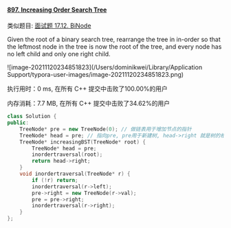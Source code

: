 #### [897. Increasing Order Search Tree](https://leetcode-cn.com/problems/increasing-order-search-tree/)

类似题目: [面试题 17.12. BiNode](https://leetcode-cn.com/problems/binode-lcci/)

Given the root of a binary search tree, rearrange the tree in in-order so that the leftmost node in the tree is now the root of the tree, and every node has no left child and only one right child.

![image-20211120234851823](/Users/dominikwei/Library/Application Support/typora-user-images/image-20211120234851823.png)

执行用时：0 ms, 在所有 C++ 提交中击败了100.00%的用户

内存消耗：7.7 MB, 在所有 C++ 提交中击败了34.62%的用户

```c++
class Solution {
public:
    TreeNode* pre = new TreeNode(0); // 做链表用于增加节点的指针
    TreeNode* head = pre; // 指向pre, pre用于新建树, head->right 就是树的根节点
    TreeNode* increasingBST(TreeNode* root) {
        TreeNode* head = pre;
        inordertraversal(root);
        return head->right;
    }
    void inordertraversal(TreeNode* r) {
        if (!r) return;
        inordertraversal(r->left);
        pre->right = new TreeNode(r->val);
        pre = pre->right;
        inordertraversal(r->right);
    }
};
```

